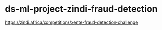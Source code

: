 # ds-ml-project-zindi-fraud-detection
https://zindi.africa/competitions/xente-fraud-detection-challenge

